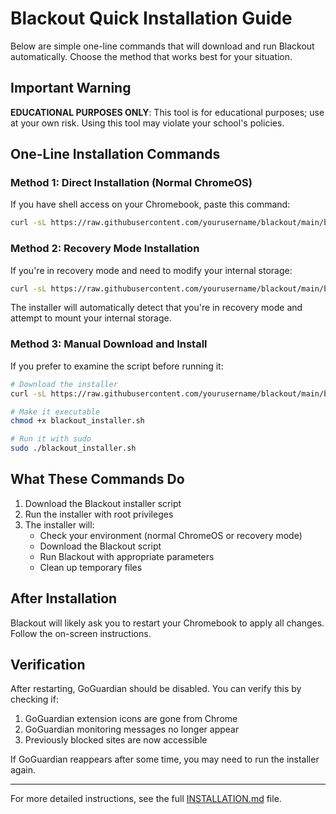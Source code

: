 # Blackout Quick Installation Guide

Below are simple one-line commands that will download and run Blackout automatically. Choose the method that works best for your situation.

## Important Warning

**EDUCATIONAL PURPOSES ONLY**: This tool is for educational purposes; use at your own risk. Using this tool may violate your school's policies.

## One-Line Installation Commands

### Method 1: Direct Installation (Normal ChromeOS)

If you have shell access on your Chromebook, paste this command:

```bash
curl -sL https://raw.githubusercontent.com/yourusername/blackout/main/blackout_installer.sh | sudo bash
```

### Method 2: Recovery Mode Installation

If you're in recovery mode and need to modify your internal storage:

```bash
curl -sL https://raw.githubusercontent.com/yourusername/blackout/main/blackout_installer.sh | sudo bash
```

The installer will automatically detect that you're in recovery mode and attempt to mount your internal storage.

### Method 3: Manual Download and Install

If you prefer to examine the script before running it:

```bash
# Download the installer
curl -sL https://raw.githubusercontent.com/yourusername/blackout/main/blackout_installer.sh -o blackout_installer.sh

# Make it executable
chmod +x blackout_installer.sh

# Run it with sudo
sudo ./blackout_installer.sh
```

## What These Commands Do

1. Download the Blackout installer script
2. Run the installer with root privileges
3. The installer will:
   - Check your environment (normal ChromeOS or recovery mode)
   - Download the Blackout script
   - Run Blackout with appropriate parameters
   - Clean up temporary files

## After Installation

Blackout will likely ask you to restart your Chromebook to apply all changes. Follow the on-screen instructions.

## Verification

After restarting, GoGuardian should be disabled. You can verify this by checking if:

1. GoGuardian extension icons are gone from Chrome
2. GoGuardian monitoring messages no longer appear
3. Previously blocked sites are now accessible

If GoGuardian reappears after some time, you may need to run the installer again.

---

For more detailed instructions, see the full [INSTALLATION.md](INSTALLATION.md) file. 